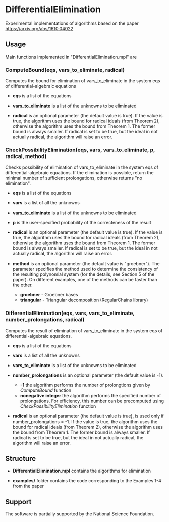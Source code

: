 # DifferentialElimination
Experimental implementations of algorithms based on the paper https://arxiv.org/abs/1610.04022

## Usage

Main functions implemented in "DifferentialElimination.mpl" are

### ComputeBound(eqs, vars_to_eliminate, radical)

Computes the bound for elimination of vars_to_eliminate in the system eqs of differential-algebraic equations

* **eqs** is a list of the equations

* **vars_to_eliminate** is a list of the unknowns to be eliminated

* **radical** is an optional parameter (the default value is true). If the value is true, the algorithm uses the bound for radical ideals (from Theorem 2), otherwise the algorithm uses the bound from Theorem 1. The former bound is always smaller. If radical is set to be true, but the ideal in not actually radical, the algorithm will raise an error.

### CheckPossibilityElimination(eqs, vars, vars_to_eliminate, p, radical, method)

Checks possibility of elimination of vars_to_eliminate in the system eqs of differential-algebraic equations.
If the elimination is possible, return the minimal number of sufficient prolongations, otherwise returns "no elimination".

* **eqs** is a list of the equations

* **vars** is a list of all the unknowns

* **vars_to_eliminate** is a list of the unknowns to be eliminated

* **p** is the user-specified probability of the correcteness of the result

* **radical** is an optional parameter (the default value is true). If the value is true, the algorithm uses the bound for radical ideals (from Theorem 2), otherwise the algorithm uses the bound from Theorem 1. The former bound is always smaller. If radical is set to be true, but the ideal in not actually radical, the algorithm will raise an error.

* **method** is an optional parameter (the default value is "groebner"). The parameter specifies the method used to determine the consistency of the resulting polynomial system (for the details, see Section 5 of the paper). On different examples, one of the methods can be faster than the other.

  * **groebner** - Groebner bases
  * **triangular** - Triangular decomposition (RegularChains library)
  
### DifferentialElimination(eqs, vars, vars_to_eliminate, number_prolongations, radical)

Computes the result of elimination of vars_to_eliminate in the system eqs of differential-algebraic equations.

* **eqs** is a list of the equations

* **vars** is a list of all the unknowns

* **vars_to_eliminate** is a list of the unknowns to be eliminated

* **number_prolongations** is an optional parameter (the default value is -1). 
  * **-1** the algorithm performs the number of prolongtions given by *ComputeBound* function
  * **nonegative integer** the algorithm performs the specified number of prolongations. For efficiency, this number can be precomputed using *CheckPossibilityElimination* function
  
* **radical** is an optional parameter (the default value is true), is used only if number_prolongations = -1. If the value is true, the algorithm uses the bound for radical ideals (from Theorem 2), otherwise the algorithm uses the bound from Theorem 1. The former bound is always smaller. If radical is set to be true, but the ideal in not actually radical, the algorithm will raise an error.

## Structure

* **DifferentialElimination.mpl** contains the algorithms for elimination

* **examples/** folder contains the code corresponding to the Examples 1-4 from the paper

## Support

The software is partially supported by the National Science Foundation.
